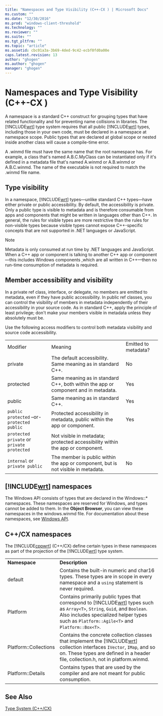 ```yaml
---
title: "Namespaces and Type Visibility (C++-CX ) | Microsoft Docs"
ms.custom: ""
ms.date: "12/30/2016"
ms.prod: "windows-client-threshold"  
ms.technology: ""
ms.reviewer: ""
ms.suite: ""
ms.tgt_pltfrm: ""
ms.topic: "article"
ms.assetid: cbc01a3a-3b69-4ded-9c42-ecbf0fd0a00e
caps.latest.revision: 13
author: "ghogen"
ms.author: "ghogen"
manager: "ghogen"
---
```

# Namespaces and Type Visibility (C++-CX )
A namespace is a standard C++ construct for grouping types that have related functionality and for preventing name collisions in libraries. The [!INCLUDE[wrt](../cppcx/includes/wrt-md.md)] type system requires that all public [!INCLUDE[wrt](../cppcx/includes/wrt-md.md)] types, including those in your own code, must be declared in a namespace at namespace scope. Public types that are declared at global scope or nested inside another class will cause a compile-time error.  
  
 A .winmd file must have the same name that the root namespace has. For example, a class that's named A.B.C.MyClass can be instantiated only if it's defined in a metadata file that's named A.winmd or A.B.winmd or A.B.C.winmd. The name of the executable is not required to match the .winmd file name.  
  
## Type visibility  
 In a namespace, [!INCLUDE[wrt](../cppcx/includes/wrt-md.md)] types—unlike standard C++ types—have either private or public accessibility. By default, the accessibility is private. Only a public type is visible to metadata and is therefore consumable from apps and components that might be written in languages other than C++. In general, the rules for visible types are more restrictive than the rules for non-visible types because visible types cannot expose C++-specific concepts that are not supported in .NET languages or JavaScript.  
  
> [!NOTE]
>  Metadata is only consumed at run time by .NET languages and JavaScript. When a C++ app or component is talking to another C++ app or component—this includes Windows components ,which are all written in C++—then no run-time consumption of metadata is required.  
  
## Member accessibility and visibility  
 In a private ref class, interface, or delegate, no members are emitted to metadata, even if they have public accessibility. In public ref classes, you can control the visibility of members in metadata independently of their accessibility in your source code. As in standard C++, apply the principle of least privilege; don't make your members visible in metadata unless they absolutely must be.  
  
 Use the following access modifiers to control both metadata visibility and source code accessibility.  
  
||||  
|-|-|-|  
|Modifier|Meaning|Emitted to metadata?|  
|private|The default accessibility. Same meaning as in standard C++.|No|  
|protected|Same meaning as in standard C++, both within the app or component and in metadata.|Yes|  
|public|Same meaning as in standard C++.|Yes|  
|`public protected` –or- `protected public`|Protected accessibility in metadata, public within the app or component.|Yes|  
|`protected private` or `private protected`|Not visible in metadata; protected accessibility within the app or component.||  
|`internal` or `private public`|The member is public within the app or component, but is not visible in metadata.|No|  
  
## [!INCLUDE[wrt](../cppcx/includes/wrt-md.md)] namespaces  
 The Windows API consists of types that are declared in the Windows::\* namespaces. These namespaces are reserved for Windows, and types cannot be added to them. In the **Object Browser**, you can view these namespaces in the windows.winmd file. For documentation about these namespaces, see [Windows API](http://msdn.microsoft.com/library/windows/apps/br211377).  
  
## C++/CX namespaces  
 The [!INCLUDE[cppwrt](../cppcx/includes/cppwrt-md.md)] (C++/CX) define certain types in these namespaces as part of the projection of the [!INCLUDE[wrt](../cppcx/includes/wrt-md.md)] type system.  
  
|||  
|-|-|  
|**Namespace**|**Description**|  
|default|Contains the built-in numeric and char16 types. These types are in scope in every namespace and a `using` statement is never required.|  
|Platform|Contains primarily public types that correspond to [!INCLUDE[wrt](../cppcx/includes/wrt-md.md)] types such as `Array<T>`, `String`, `Guid`, and `Boolean`. Also includes specialized helper types such as `Platform::Agile<T>` and `Platform::Box<T>`.|  
|Platform::Collections|Contains the concrete collection classes that implement the [!INCLUDE[wrt](../cppcx/includes/wrt-md.md)] collection interfaces `IVector`, `IMap`, and so on. These types are defined in a header file, collection.h, not in platform.winmd.|  
|Platform::Details|Contains types that are used by the compiler and are not meant for public consumption.|  
  
## See Also  
 [Type System (C++/CX)](../cppcx/type-system-c-cx.md)